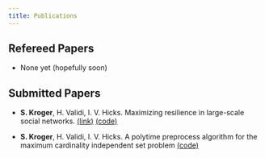 ```yaml
---
title: Publications
---
```

## Refereed Papers
- None yet (hopefully soon)



## Submitted Papers
- **S. Kroger**, H. Validi, I. V. Hicks. Maximizing resilience in large-scale social networks. [(link)](http://www.optimization-online.org/DB_HTML/2022/07/8993.html) [(code)](https://github.com/samuel-kroger/Maximizing-resilience-in-large-scale-social-networks)

- **S. Kroger**, H. Validi, I. V. Hicks. A polytime preprocess algorithm for the maximum cardinality independent set problem [(code)](https://github.com/samuel-kroger/A-polytime-preprocess-algorithm-for-the-maximum-cardinality-independent-set-problem)
